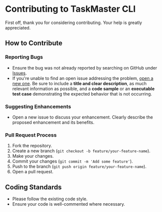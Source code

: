 # Contributing to TaskMaster CLI

First off, thank you for considering contributing. Your help is greatly appreciated.

## How to Contribute

### Reporting Bugs

-   Ensure the bug was not already reported by searching on GitHub under [Issues](https://github.com/premkumar016555/taskmaster-cli/issues).
-   If you're unable to find an open issue addressing the problem, [open a new one](https://github.com/premkumar016555/taskmaster-cli/issues/new). Be sure to include a **title and clear description**, as much relevant information as possible, and a **code sample** or an **executable test case** demonstrating the expected behavior that is not occurring.

### Suggesting Enhancements

-   Open a new issue to discuss your enhancement. Clearly describe the proposed enhancement and its benefits.

### Pull Request Process

1.  Fork the repository.
2.  Create a new branch (`git checkout -b feature/your-feature-name`).
3.  Make your changes.
4.  Commit your changes (`git commit -m 'Add some feature'`).
5.  Push to the branch (`git push origin feature/your-feature-name`).
6.  Open a pull request.

## Coding Standards

-   Please follow the existing code style.
-   Ensure your code is well-commented where necessary.
